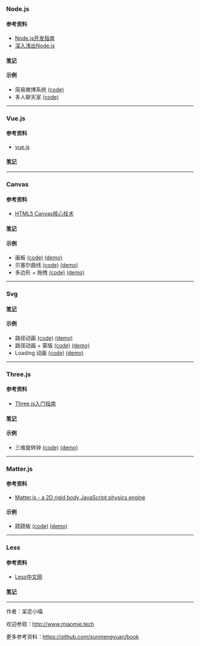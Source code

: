 ### Node.js ###

#### 参考资料 ####
+ [Node.js开发指南](https://github.com/sunmengyuan/book/blob/master/Node.js%E5%BC%80%E5%8F%91%E6%8C%87%E5%8D%97.pdf)
+ [深入浅出Node.js](https://github.com/sunmengyuan/book/blob/master/%E6%B7%B1%E5%85%A5%E6%B5%85%E5%87%BANode.js.pdf)

#### [笔记](https://github.com/sunmengyuan/note/blob/master/node/node.js) ####

#### 示例 ####
+ 简易微博系统 [(code)](https://github.com/sunmengyuan/note/tree/master/node/expo)
+ 多人聊天室 [(code)](https://github.com/sunmengyuan/note/tree/master/node/chat)

*****

### Vue.js ###

#### 参考资料 ####
+ [vue.js](http://cn.vuejs.org/)

#### [笔记](https://github.com/sunmengyuan/note/blob/master/vue/README.md) ####

*****

### Canvas ###

#### 参考资料 ####
+ [HTML5 Canvas核心技术](https://github.com/sunmengyuan/book/blob/master/HTML5%20Canvas%E6%A0%B8%E5%BF%83%E6%8A%80%E6%9C%AF.pdf)

#### [笔记](https://github.com/sunmengyuan/note/blob/master/canvas/canvas.js) ####

#### 示例 ####
+ 画板 [(code)](https://github.com/sunmengyuan/note/blob/master/canvas/drawing.html) [(demo)](http://www.miaomie.tech/demos/canvas/drawing.html)
+ 贝塞尔曲线 [(code)](https://github.com/sunmengyuan/note/blob/master/canvas/bezierCurve.html) [(demo)](http://www.miaomie.tech/demos/canvas/bezierCurve.html)
+ 多边形 + 拖拽 [(code)](https://github.com/sunmengyuan/note/blob/master/canvas/drag.html) [(demo)](http://www.miaomie.tech/demos/canvas/drag.html)

*****

### Svg ###

#### [笔记](https://github.com/sunmengyuan/note/blob/master/svg/svg.html) ####

#### 示例 ####
+ 路径动画 [(code)](https://github.com/sunmengyuan/note/blob/master/svg/cat.html) [(demo)](http://www.miaomie.tech/demos/svg/cat.html)
+ 路径动画 + 蒙版 [(code)](https://github.com/sunmengyuan/note/blob/master/svg/paint.html) [(demo)](http://www.miaomie.tech/demos/svg/paint.html)
+ Loading 动画 [(code)](https://github.com/sunmengyuan/note/blob/master/svg/loading.html) [(demo)](http://www.miaomie.tech/demos/svg/loading.html)

*****

### Three.js ###

#### 参考资料 ####
+ [Three.js入门指南](https://read.douban.com/reader/ebook/7412854/)

#### [笔记](https://github.com/sunmengyuan/note/blob/master/webgl/webgl.js) ####

#### 示例 ####
+ 三维旋转钟 [(code)](https://github.com/sunmengyuan/note/blob/master/webgl/clock.html) [(demo)](http://www.miaomie.tech/demos/webgl/clock.html)

*****

### Matter.js ###

#### 参考资料 ####
+ [Matter.js - a 2D rigid body JavaScript physics engine](http://brm.io/matter-js/)

#### 示例 ####
+ 跷跷板 [(code)](https://github.com/sunmengyuan/note/blob/master/matter/seesaw.html) [(demo)](http://www.miaomie.tech/demos/matter/seesaw.html)

*****

### Less ###

#### 参考资料 ###
+ [Less中文网](http://lesscss.cn/)

#### [笔记](https://github.com/sunmengyuan/note/blob/master/less.less) ####

*****

作者：呆恋小喵

欢迎参观：<http://www.miaomie.tech>

更多参考资料：<https://github.com/sunmengyuan/book>